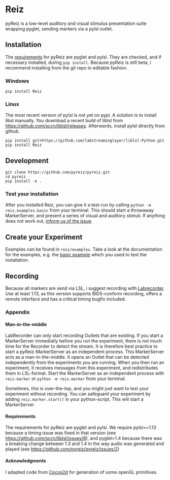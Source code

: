 # Reiz

pyReiz is a low-level auditory and visual stimulus presentation suite wrapping pyglet, sending markers via a pylsl outlet.

## Installation

The [requirements](#requirements) for pyReiz are pyglet and pylsl. They are checked, and if necessary installed, during `pip install`. Because pyReiz is still beta, i recommend installing from the git repo in editable fashion.

### Windows

```
pip install Reiz
```

### Linux

The most recent version of pylsl is not yet on pypi. A solution is to install libsl manually. You download a recent build of liblsl from <https://github.com/sccn/liblsl/releases>. Afterwards, install pylsl directly from github.

```
pip install git+https://github.com/labstreaminglayer/liblsl-Python.git
pip install Reiz
```

## Development

```
git clone https://github.com/pyreiz/pyreiz.git
cd pyreiz
pip install -e .
```

### Test your installation

After you installed Reiz, you can give it a test-run by calling `python -m reiz.examples.basic` from your terminal. This should start a throwaway MarkerServer, and present a series of visual and auditory stimuli. If anything does not work out, [inform us of the issue](https://github.com/pyreiz/pyreiz/issues).

## Create your Experiment

Examples can be found in `reiz/examples`. Take a look at the documentation for the examples, e.g. the [basic example](/reiz/examples/basic.py) which you used to test the installation.

## Recording

Because all markers are send via LSL, i suggest recording with [Labrecorder](https://github.com/labstreaminglayer/App-LabRecorder/releases). Use at least 1.13, as this version supports BIDS-conform recording, offers a remote interface and has a critical timing bugfix included.

### Appendix

#### Man-in-the-middle

LabRecorder can only start recording Outlets that are existing. If you start a MarkerServer immediatly before you run the experiment, there is not much time for the Recorder to detect the stream. It is therefore best practice to start a pyReiz-MarkerServer as an independent process. This MarkerServer acts as a man-in-the-middle. It opens an Outlet that can be detected independently from the experiments you are running. When you then run an experiment, it receives messages from this experiment, and redistributes them in LSL-format. Start the MarkerServer as an independent process with `reiz-marker` or `python -m reiz.marker` from your terminal.

Sometimes, this is over-the-top, and you might just want to test your experiment without recording. You can safeguard your experiment by adding `reiz.marker.start()` in your python-script. This will start a MarkerServer

#### Requirements

The requirements for pyReiz are pyglet and pylsl. We require pylsl>=1.13 because a timing issue was fixed in that version (see <https://github.com/sccn/liblsl/issues/8>), and pyglet>1.4 because there was a breaking change between 1.3 and 1.4 in the way audio was generated and played (see <https://github.com/pyreiz/pyreiz/issues/2>)

#### Acknowledgments

I adapted code from [Cocos2d](https://github.com/los-cocos/cocos) for generation of some openGL primitives.

